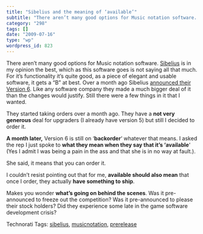 ```yaml
---
title: "Sibelius and the meaning of ‘available’"
subtitle: "There aren’t many good options for Music notation software. Sibelius"
category: "298"
tags: []
date: "2009-07-16"
type: "wp"
wordpress_id: 823
---
```

There aren’t many good options for Music notation software. [Sibelius](http://www.sibelius.com/home/index_flash.html) is in my opinion the best, which as this software goes is not saying all that much. For it’s functionality it’s quite good, as a piece of elegant and usable software, it gets a “B” at best.
Over a month ago Sibelius [announced their Version 6](http://www.sibelius.com/products/sibelius/6/index.html). Like any software company they made a much bigger deal of it than the changes would justify. Still there were a few things in it that I wanted.

They started taking orders over a month ago. They have a **not very generous** deal for upgraders (I already have version 5) but still I decided to order it.

**A month later,** Version 6 is still on ‘**backorder**‘ whatever that means. I asked the rep I just spoke to **what they mean when they say that it’s ‘available**‘ (Yes I admit I was being a pain in the ass and that she is in no way at fault.).

She said, it means that you can order it.

I couldn’t resist pointing out that for me, **available should also mean** that once I order, they actually **have something to ship**.

Makes you wonder **what’s going on behind the scenes**. Was it pre-announced to freeze out the competition? Was it pre-announced to please their stock holders? Did they experience some late in the game software development crisis?

Technorati Tags: [sibelius](http://technorati.com/tag/sibelius), [musicnotation](http://technorati.com/tag/musicnotation), [prerelease](http://technorati.com/tag/prerelease)